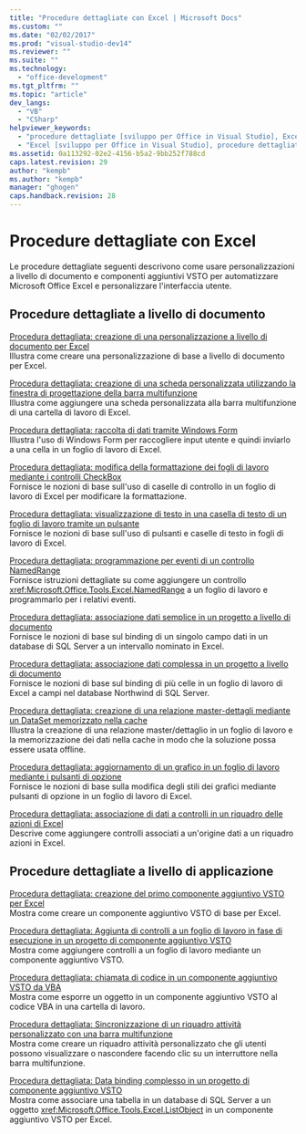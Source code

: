 ```yaml
---
title: "Procedure dettagliate con Excel | Microsoft Docs"
ms.custom: ""
ms.date: "02/02/2017"
ms.prod: "visual-studio-dev14"
ms.reviewer: ""
ms.suite: ""
ms.technology: 
  - "office-development"
ms.tgt_pltfrm: ""
ms.topic: "article"
dev_langs: 
  - "VB"
  - "CSharp"
helpviewer_keywords: 
  - "procedure dettagliate [sviluppo per Office in Visual Studio], Excel"
  - "Excel [sviluppo per Office in Visual Studio], procedure dettagliate"
ms.assetid: 0a113292-02e2-4156-b5a2-9bb252f788cd
caps.latest.revision: 29
author: "kempb"
ms.author: "kempb"
manager: "ghogen"
caps.handback.revision: 28
---
```

# Procedure dettagliate con Excel
  Le procedure dettagliate seguenti descrivono come usare personalizzazioni a livello di documento e componenti aggiuntivi VSTO per automatizzare Microsoft Office Excel e personalizzare l'interfaccia utente.  
  
## Procedure dettagliate a livello di documento  
 [Procedura dettagliata: creazione di una personalizzazione a livello di documento per Excel](../vsto/walkthrough-creating-your-first-document-level-customization-for-excel.md)  
 Illustra come creare una personalizzazione di base a livello di documento per Excel.  
  
 [Procedura dettagliata: creazione di una scheda personalizzata utilizzando la finestra di progettazione della barra multifunzione](../vsto/walkthrough-creating-a-custom-tab-by-using-the-ribbon-designer.md)  
 Illustra come aggiungere una scheda personalizzata alla barra multifunzione di una cartella di lavoro di Excel.  
  
 [Procedura dettagliata: raccolta di dati tramite Windows Form](../vsto/walkthrough-collecting-data-using-a-windows-form.md)  
 Illustra l'uso di Windows Form per raccogliere input utente e quindi inviarlo a una cella in un foglio di lavoro di Excel.  
  
 [Procedura dettagliata: modifica della formattazione dei fogli di lavoro mediante i controlli CheckBox](../vsto/walkthrough-changing-worksheet-formatting-using-checkbox-controls.md)  
 Fornisce le nozioni di base sull'uso di caselle di controllo in un foglio di lavoro di Excel per modificare la formattazione.  
  
 [Procedura dettagliata: visualizzazione di testo in una casella di testo di un foglio di lavoro tramite un pulsante](../vsto/walkthrough-displaying-text-in-a-text-box-in-a-worksheet-using-a-button.md)  
 Fornisce le nozioni di base sull'uso di pulsanti e caselle di testo in fogli di lavoro di Excel.  
  
 [Procedura dettagliata: programmazione per eventi di un controllo NamedRange](../vsto/walkthrough-programming-against-events-of-a-namedrange-control.md)  
 Fornisce istruzioni dettagliate su come aggiungere un controllo <xref:Microsoft.Office.Tools.Excel.NamedRange> a un foglio di lavoro e programmarlo per i relativi eventi.  
  
 [Procedura dettagliata: associazione dati semplice in un progetto a livello di documento](../vsto/walkthrough-simple-data-binding-in-a-document-level-project.md)  
 Fornisce le nozioni di base sul binding di un singolo campo dati in un database di SQL Server a un intervallo nominato in Excel.  
  
 [Procedura dettagliata: associazione dati complessa in un progetto a livello di documento](../vsto/walkthrough-complex-data-binding-in-a-document-level-project.md)  
 Fornisce le nozioni di base sul binding di più celle in un foglio di lavoro di Excel a campi nel database Northwind di SQL Server.  
  
 [Procedura dettagliata: creazione di una relazione master-dettagli mediante un DataSet memorizzato nella cache](../vsto/walkthrough-creating-a-master-detail-relation-using-a-cached-dataset.md)  
 Illustra la creazione di una relazione master\/dettaglio in un foglio di lavoro e la memorizzazione dei dati nella cache in modo che la soluzione possa essere usata offline.  
  
 [Procedura dettagliata: aggiornamento di un grafico in un foglio di lavoro mediante i pulsanti di opzione](../vsto/walkthrough-updating-a-chart-in-a-worksheet-using-radio-buttons.md)  
 Fornisce le nozioni di base sulla modifica degli stili dei grafici mediante pulsanti di opzione in un foglio di lavoro di Excel.  
  
 [Procedura dettagliata: associazione di dati a controlli in un riquadro delle azioni di Excel](../vsto/walkthrough-binding-data-to-controls-on-an-excel-actions-pane.md)  
 Descrive come aggiungere controlli associati a un'origine dati a un riquadro azioni in Excel.  
  
## Procedure dettagliate a livello di applicazione  
 [Procedura dettagliata: creazione del primo componente aggiuntivo VSTO per Excel](../vsto/walkthrough-creating-your-first-vsto-add-in-for-excel.md)  
 Mostra come creare un componente aggiuntivo VSTO di base per Excel.  
  
 [Procedura dettagliata: Aggiunta di controlli a un foglio di lavoro in fase di esecuzione in un progetto di componente aggiuntivo VSTO](../vsto/walkthrough-adding-controls-to-a-worksheet-at-run-time-in-vsto-add-in-project.md)  
 Mostra come aggiungere controlli a un foglio di lavoro mediante un componente aggiuntivo VSTO.  
  
 [Procedura dettagliata: chiamata di codice in un componente aggiuntivo VSTO da VBA](../vsto/walkthrough-calling-code-in-a-vsto-add-in-from-vba.md)  
 Mostra come esporre un oggetto in un componente aggiuntivo VSTO al codice VBA in una cartella di lavoro.  
  
 [Procedura dettagliata: Sincronizzazione di un riquadro attività personalizzato con una barra multifunzione](../vsto/walkthrough-synchronizing-a-custom-task-pane-with-a-ribbon-button.md)  
 Mostra come creare un riquadro attività personalizzato che gli utenti possono visualizzare o nascondere facendo clic su un interruttore nella barra multifunzione.  
  
 [Procedura dettagliata: Data binding complesso in un progetto di componente aggiuntivo VSTO](../vsto/walkthrough-complex-data-binding-in-vsto-add-in-project.md)  
 Mostra come associare una tabella in un database di SQL Server a un oggetto <xref:Microsoft.Office.Tools.Excel.ListObject> in un componente aggiuntivo VSTO per Excel.  
  
  